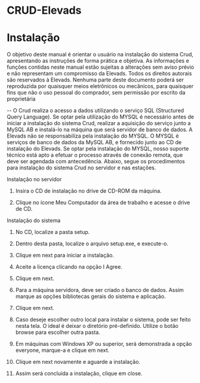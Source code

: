 # CRUD-Elevads


# Instalação

O objetivo deste manual é orientar o usuário na instalação do sistema Crud, apresentando as instruções
de forma prática e objetiva.
As informações e funções contidas neste manual estão sujeitas a alterações sem aviso prévio e não representam um
compromisso da Elevads.
Todos os direitos autorais são reservados à Elevads. Nenhuma parte deste documento poderá ser
reproduzida por quaisquer meios eletrônicos ou mecânicos, para quaisquer fins que não o uso pessoal do
comprador, sem permissão por escrito da proprietária

-- O Crud realiza o acesso a dados utilizando o serviço SQL (Structured Query Language). 
Se optar pela utilização do MYSQL é necessário antes de iniciar a instalação do sistema Crud,
realizar a aquisição do serviço junto a MySQL AB e instalá-lo na máquina que será servidor de banco de dados. A
Elevads não se responsabiliza pela instalação do MYSQL.
O MYSQL é serviços de banco de dados da MySQL AB, e fornecido junto ao CD de
instalação do Elevads.
Se optar pela instalação do MYSQL, nosso suporte técnico está apto a efetuar o processo através de
conexão remota, que deve ser agendada com antecedência.
Abaixo, segue os procedimentos para instalação do sistema Crud no servidor e nas estações.

Instalação no servidor

1. Insira o CD de instalação no drive de CD-ROM da máquina.

2. Clique no ícone Meu Computador da área de trabalho e acesse o drive de CD.

Instalação do sistema

1. No CD, localize a pasta setup.

2. Dentro desta pasta, localize o arquivo setup.exe, e execute-o.

3. Clique em next para iniciar a instalação.

4. Aceite a licença clicando na opção I Agree.

5. Clique em next.

6. Para a máquina servidora, deve ser criado o banco de dados. Assim marque as opções bibliotecas
gerais do sistema e aplicação.

7. Clique em next.

8. Caso deseje escolher outro local para instalar o sistema, pode ser feito nesta tela. O ideal é
deixar o diretório pré-definido. Utilize o botão browse para escolher outra pasta.

9. Em máquinas com Windows XP ou superior, será demonstrada a opção everyone, marque-a e clique
em next.

10. Clique em next novamente e aguarde a instalação.

11. Assim será concluída a instalação, clique em close.


